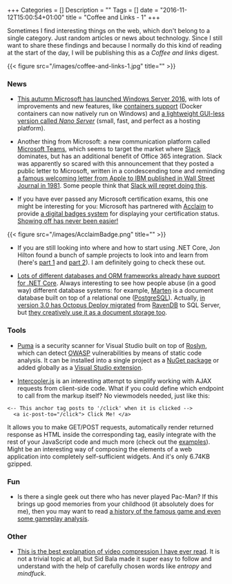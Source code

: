 +++
Categories = []
Description = ""
Tags = []
date = "2016-11-12T15:00:54+01:00"
title = "Coffee and Links - 1"
+++

Sometimes I find interesting things on the web, which don't belong to a single category. Just random articles or news about technology. Since I still want to share these findings and because I normally do this kind of reading at the start of the day, I will be publishing this as a *Coffee and links* digest.

{{< figure src="/images/coffee-and-links-1.jpg" title="" >}}

### News

* [This autumn Microsoft has launched Windows Server 2016](https://blogs.technet.microsoft.com/hybridcloud/2016/09/26/announcing-the-launch-of-windows-server-2016/), with lots of improvements and new features, like [containers support](https://blog.docker.com/2016/09/build-your-first-docker-windows-server-container/) (Docker containers can now natively run on Windows) and [a lightweight GUI-less version called *Nano Server*](https://technet.microsoft.com/en-us/windows-server-docs/get-started/getting-started-with-nano-server) (small, fast, and perfect as a hosting platform).

* Another thing from Microsoft: a new communication platform called [Microsoft Teams](https://products.office.com/en-us/microsoft-teams/group-chat-software), which seems to target the market where [Slack](https://slack.com/) dominates, but has an additional benefit of Office 365 integration. Slack was apparently so scared with this announcement that they posted a public letter to Microsoft, written in a condescending tone and reminding [a famous welcoming letter from Apple to IBM published in Wall Street Journal in 1981](http://aaplinvestors.net/marketing/seriously/). Some people think that [Slack will regret doing this](http://www.theverge.com/2016/11/3/13504932/slack-microsoft-teams-letter-wtf).

* If you have ever passed any Microsoft certification exams, this one might be interesting for you: Microsoft has partnered with [Acclaim](https://www.youracclaim.com/) to provide [a digital badges system](https://www.microsoft.com/en-us/learning/badges.aspx#mcsa) for displaying your certification status. [Showing off has never been easier!](https://www.youracclaim.com/badges/e7345db9-f7c8-4727-b020-3aeceb39b3d6/public_url)

{{< figure src="/images/AcclaimBadge.png" title="" >}}

* If you are still looking into where and how to start using .NET Core, Jon Hilton found a bunch of sample projects to look into and learn from (here's [part 1](https://jonhilton.net/2016/10/12/learning-dotnet-core-by-example/) and [part 2](https://jonhilton.net/2016/11/03/learn-dot-net-core-by-example-part-ii/)). I am definitely going to check these out.

* [Lots of different databases and ORM frameworks already have support for .NET Core](https://blogs.msdn.microsoft.com/dotnet/2016/11/09/net-core-data-access/). Always interesting to see how people abuse (in a good way) different database systems: for example, [Marten](http://dontcodetired.com/blog/post/NET-Document-Databases-with-Marten) is a document database built on top of a relational one ([PostgreSQL](https://www.postgresql.org/)). Actually, [in version 3.0 has Octopus Deploy migrated](https://octopus.com/blog/3.0-switching-to-sql) from [RavenDB](https://ravendb.net/) to SQL Server, but [they creatively use it as a document storage too](https://octopus.com/blog/sql-as-document-store).

### Tools

* [Puma](https://www.pumascan.com/) is a security scanner for Visual Studio built on top of [Roslyn](https://github.com/dotnet/roslyn), which can detect [OWASP](https://www.owasp.org) vulnerabilities by means of static code analysis. It can be installed into a single project as a [NuGet package](https://www.nuget.org/packages/Puma.Security.Rules/) or added globally as a [Visual Studio extension](https://visualstudiogallery.msdn.microsoft.com/80206c43-348b-4a21-9f84-a4d4f0d85007).

* [Intercooler.js](http://intercoolerjs.org/) is an interesting attempt to simplify working with AJAX requests from client-side code. What if you could define which endpoint to call from the markup itself? No viewmodels needed, just like this:
```
<-- This anchor tag posts to '/click' when it is clicked -->
  <a ic-post-to="/click"> Click Me! </a>
```
It allows you to make GET/POST requests, automatically render returned response as HTML inside the corresponding tag, easily integrate with the rest of your JavaScript code and much more (check out the [examples](http://intercoolerjs.org/examples/index.html)). Might be an interesting way of composing the elements of a web application into completely self-sufficient widgets. And it's only 6.74KB gzipped. 

### Fun

* Is there a single geek out there who has never played Pac-Man? If this brings up good memories from your childhood (it absolutely does for me), then you may want to read [a history of the famous game and even some gameplay analysis](http://www.gamasutra.com/view/feature/3938/the_pacman_dossier.php?print=1).

### Other

* [This is the best explanation of video compression I have ever read](https://sidbala.com/h-264-is-magic). It is not a trivial topic at all, but Sid Bala made it super easy to follow and understand with the help of carefully chosen words like *entropy* and *mindfuck*.   